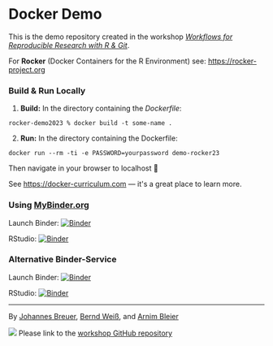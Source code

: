 # Docker Demo
This is the demo repository created in the workshop [*Workflows for Reproducible Research with R & Git*](https://github.com/jobreu/reproducible-research-gesis-2023).


For **Rocker** (Docker Containers for the R Environment) see: https://rocker-project.org

### Build & Run Locally

1) **Build:** In the directory containing the *Dockerfile*:
```
rocker-demo2023 % docker build -t some-name .
```

2) **Run:** In the directory containing the Dockerfile:
```
docker run --rm -ti -e PASSWORD=yourpassword demo-rocker23
```

Then navigate in your browser to localhost 🎉

See https://docker-curriculum.com — it's a great place to learn more.

### Using [MyBinder.org](https://MyBinder.org)

Launch Binder: [![Binder](https://mybinder.org/badge_logo.svg)](https://mybinder.org/v2/gh/arnim/rocker-demo2023/main)

RStudio: [![Binder](https://mybinder.org/badge_logo.svg)](https://mybinder.org/v2/gh/arnim/rocker-demo2023/main?urlpath=rstudio)


### Alternative Binder-Service

Launch Binder: [![Binder](https://mybinder.org/badge_logo.svg)](https://notebooks.gesis.org/binder/v2/gh/arnim/rocker-demo2023/main)

RStudio: [![Binder](https://mybinder.org/badge_logo.svg)](https://notebooks.gesis.org/binder/v2/gh/arnim/rocker-demo2023/main?urlpath=rstudio)

--- 

By [Johannes Breuer](https://www.johannesbreuer.com/), [Bernd Weiß](https://www.gesis.org/en/institute/staff/person/Bernd.Weiss), and [Arnim Bleier](https://www.gesis.org/en/institute/staff/person/arnim.bleier)

[![](https://licensebuttons.net/l/by/3.0/80x15.png)](https://creativecommons.org/licenses/by/4.0/) 
Please link to the [workshop GitHub repository](https://github.com/jobreu/reproducible-research-gesis-2023)